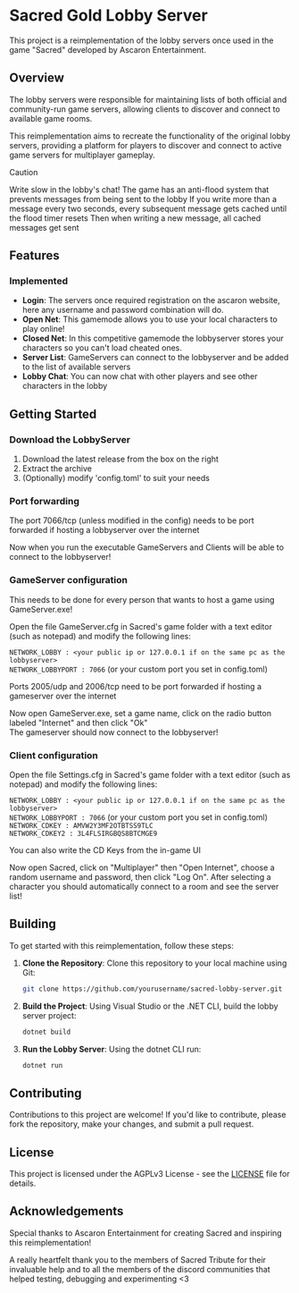 # Sacred Gold Lobby Server

This project is a reimplementation of the lobby servers once used in the game "Sacred" developed by Ascaron Entertainment.

## Overview

The lobby servers were responsible for maintaining lists of both official and community-run game servers, allowing clients to discover and connect to available game rooms.

This reimplementation aims to recreate the functionality of the original lobby servers, providing a platform for players to discover and connect to active game servers for multiplayer gameplay.

> [!CAUTION]
> Write slow in the lobby's chat! The game has an anti-flood system that prevents messages from being sent to the lobby
> If you write more than a message every two seconds, every subsequent message gets cached until the flood timer resets
> Then when writing a new message, all cached messages get sent

## Features

### Implemented
- **Login**: The servers once required registration on the ascaron website, here any username and password combination will do.
- **Open Net**: This gamemode allows you to use your local characters to play online!
- **Closed Net**: In this competitive gamemode the lobbyserver stores your characters so you can't load cheated ones.
- **Server List**: GameServers can connect to the lobbyserver and be added to the list of available servers
- **Lobby Chat**: You can now chat with other players and see other characters in the lobby

## Getting Started

### Download the LobbyServer
1. Download the latest release from the box on the right
2. Extract the archive
3. (Optionally) modify 'config.toml' to suit your needs

### Port forwarding
The port 7066/tcp (unless modified in the config) needs to be port forwarded if hosting a lobbyserver over the internet

Now when you run the executable GameServers and Clients will be able to connect to the lobbyserver!

### GameServer configuration
This needs to be done for every person that wants to host a game using GameServer.exe!

Open the file GameServer.cfg in Sacred's game folder with a text editor (such as notepad) and modify the following lines:  

`NETWORK_LOBBY : <your public ip or 127.0.0.1 if on the same pc as the lobbyserver>`<br>
`NETWORK_LOBBYPORT : 7066` (or your custom port you set in config.toml)

Ports 2005/udp and 2006/tcp need to be port forwarded if hosting a gameserver over the internet

Now open GameServer.exe, set a game name, click on the radio button labeled "Internet" and then click "Ok"  
The gameserver should now connect to the lobbyserver!

### Client configuration

Open the file Settings.cfg in Sacred's game folder with a text editor (such as notepad) and modify the following lines:

`NETWORK_LOBBY : <your public ip or 127.0.0.1 if on the same pc as the lobbyserver>`<br>
`NETWORK_LOBBYPORT : 7066` (or your custom port you set in config.toml)  
`NETWORK_CDKEY : AMVW2Y3MF2OTBTSS9TLC`<br>
`NETWORK_CDKEY2 : 3L4FLSIRGBQS8BTCMGE9`

You can also write the CD Keys from the in-game UI

Now open Sacred, click on "Multiplayer" then "Open Internet", choose a random username and password, then click "Log On".
After selecting a character you should automatically connect to a room and see the server list!

## Building

To get started with this reimplementation, follow these steps:

1. **Clone the Repository**: Clone this repository to your local machine using Git:

    ```bash
    git clone https://github.com/yourusername/sacred-lobby-server.git
    ```

2. **Build the Project**: Using Visual Studio or the .NET CLI, build the lobby server project:

    ```bash
    dotnet build
    ```

3. **Run the Lobby Server**: Using the dotnet CLI run:

    ```bash
    dotnet run
    ```

## Contributing

Contributions to this project are welcome! If you'd like to contribute, please fork the repository, make your changes, and submit a pull request.

## License

This project is licensed under the AGPLv3 License - see the [LICENSE](LICENSE) file for details.

## Acknowledgements

Special thanks to Ascaron Entertainment for creating Sacred and inspiring this reimplementation!

A really heartfelt thank you to the members of Sacred Tribute for their invaluable help and to all the members of the discord communities that helped testing, debugging and experimenting <3

